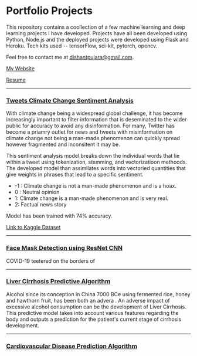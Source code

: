 # Portfolio Projects

This repository contains a coollection of a few machine learning and deep learning projects I have developed. Projects have all been developed using Python, Node.js and the deployed projects were developed using Flask and Heroku. Tech kits used -- tensorFlow, sci-kit, pytorch, opencv. 

Feel free to contact me at [dishantpujara@gmail.com](dishantpujara@gmail.com). 

[My Website](http://127.0.0.1:5501/index.html)

[Resume](https://drive.google.com/file/d/1JlLLRwF8fccoq8aaO-Qy4vQ834qKv6WM/view?usp=share_link)

__________________________________________
 ### [Tweets Climate Change Sentiment Analysis](https://github.com/d-pujara/my_portfolio/tree/main/twitter_sentiment_analysis)
 
With climate change being a widespread global challenge, it has become increasingly important to filter information that is deseminated to the wider public for accuracy to avoid any disinformation. For many, Twitter has become a priamry outlet for news and tweets with misinformation on climate change not being a man-made phenomenon can quickly spread however fragmented and inconsitent it may be. 

This sentiment analysis model breaks down the individual words that lie within a tweet using tokenization, stemming, and vectorizatioon methoods. The developed model than assimilates words into vectoried quantities that give weights in phrases that lead to a specific sentiment. 

- -1 : Climate change is not a man-made phenomenon and is a hoax. 
- 0 : Neutral opinion 
- 1: Climate change is a man-made phenomenon and is very real.
- 2: Factual news story

Model has been trained with 74% accuracy. 


[Link to Kaggle Dataset](https://www.kaggle.com/datasets/edqian/twitter-climate-change-sentiment-dataset)

__________________________________________

### [Face Mask Detection using ResNet CNN]() 

COVID-19 teetered on the borders of 

__________________________________________

### [Liver Cirrhosis Predictive Algorithm]()

Alcohol since its conception in China 7000 BCe using fermented rice, honey and hawthorn fruit, has been both an advera . An adverse impact of excessive alcohol consumption can be the development of Liver Cirrhosis. This predictive model takes into account various features regarding the body and outputs a prediction for the patient's current stage of cirrhosis development.
__________________________________________

### [Cardiovascular Disease Prediction Algorithm]()






